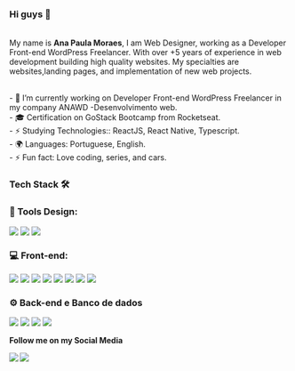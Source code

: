 ### Hi guys 👋


<br/>My name is <strong>Ana Paula Moraes</strong>, I am Web Designer, working as a Developer Front-end WordPress Freelancer. With over +5 years of experience in web development building high quality websites. My specialties are websites,landing pages, and implementation of new web projects.

<br/> - 🔭 I’m currently working on Developer Front-end WordPress Freelancer in my company ANAWD -Desenvolvimento web.
<br/> - 🎓 Certification on GoStack Bootcamp from Rocketseat.
<br/> - ⚡ Studying Technologies:: ReactJS, React Native, Typescript.
<br/> - 🌍 Languages: Portuguese, English.
<br/> - ⚡ Fun fact: Love coding, series, and cars.

### Tech Stack 🛠  

### 🎨 Tools Design:
<span><img src="https://img.shields.io/badge/-Figma-333333?style=flat&logo=figma"/></span>
<img src="https://img.shields.io/badge/-Zeplin-333333?style=flat&logo=zeplin"/>
<img src="https://img.shields.io/badge/-Photoshop-333333?style=flat&logo=photoshop"/>


### 💻  Front-end:
<span><img src="https://img.shields.io/badge/-HTML-333333?style=flat&logo=HTML5"/></span>
<img src="https://img.shields.io/badge/-CSS-333333?style=flat&logo=CSS3&logoColor=1572B6"/>
<img src="https://img.shields.io/badge/-JavaScript-333333?style=flat&logo=javascript"/>
<img src="https://img.shields.io/badge/-WordPress-333333?style=flat&logo=wordpress"/>
<img src="https://img.shields.io/badge/-Bootstrap-333333?style=flat&logo=bootstrap"/>
<img src="https://img.shields.io/badge/-Sass-333333?style=flat&logo=sass"/>
<img src="https://img.shields.io/badge/-React-333333?style=flat&logo=react"/>
<img src="https://img.shields.io/badge/-React%20Native-333333?style=flat&logo=react"/>


### ⚙️  Back-end e Banco de dados
<span><img src="https://img.shields.io/badge/-PHP-333333?style=flat&logo=php"/></span>
<img src="https://img.shields.io/badge/-MYSQL-333333?style=flat&logo=mysql"/>
<img src="https://img.shields.io/badge/-Node.js-333333?style=flat&logo=node.js"/>
<img src="https://img.shields.io/badge/-MongoDB-333333?style=flat&logo=mongodb"/>


<strong> Follow me on my Social Media <strong/>
  
<span><img src="https://img.shields.io/badge/-Instagram-BED502?style=flat-square&labelColor=3D4045&logo=instagram&logoColor=white&link=https://www.instagram.com/anawddev/" /></span>
<img src="https://img.shields.io/badge/-LinkedIn-BED502?style=flat-square&labelColor=3D4045&logo=LinkedIn&logoColor=white&link=https://www.linkedin.com/in/ana-paula-moraes-9b081a21/" />
